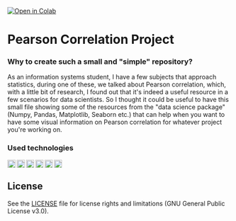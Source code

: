[<img  align="center" alt="Open in Colab" src="https://colab.research.google.com/assets/colab-badge.svg" />](https://colab.research.google.com/github/ArantesJoao/pearson-correlation-notebok/blob/master/Pearson_Correlation.ipynb)

# Pearson Correlation Project

### Why to create such a small and "simple" repository?

As an information systems student, I have a few subjects that approach statistics, during one of these, we talked about Pearson correlation, which, with a little bit of research, I found out that it's indeed a useful resource in a few scenarios for data scientists. So I thought it could be useful to have this small file showing some of the resources from the "data science package" (Numpy, Pandas, Matplotlib, Seaborn etc.) that can help when you want to have some visual information on Pearson correlation for whatever project you're working on.

### Used technologies
[<img alt="Python" width="18px" src="https://www.python.org/static/favicon.ico" />](https://www.python.org/)
[<img align="left" alt="Pandas" width="18px" src="https://pandas.pydata.org/static/img/favicon.ico" />](https://pandas.pydata.org)
[<img align="left" alt="Numpy" width="18px" src="https://numpy.org/images/favicon.png" />](https://numpy.org)
[<img align="left" alt="MatPlotLib" width="18px" src="https://matplotlib.org/_static/favicon.ico" />](https://matplotlib.org)
[<img align="left" alt="Seaborn" width="18px" src="https://seaborn.pydata.org/_static/favicon.ico?v=0.11.0" />](https://seaborn.pydata.org)
[<img align="left" alt="Scipy" width="18px" src="https://img2.gratispng.com/20180515/wlq/kisspng-scipy-numpy-python-scikit-learn-pip-5afac9ed390699.7554647915263851332336.jpg" />](https://www.scipy.org)

## License

See the [LICENSE](https://github.com/ArantesJoao/pearson-correlation-notebok/blob/master/LICENSE.md) file for license rights and limitations (GNU General Public License v3.0).
